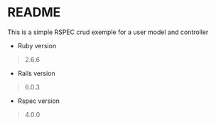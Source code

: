 # README

This is a simple RSPEC crud exemple for a user model and controller

- Ruby version
> 2.6.6

- Rails version
> 6.0.3

- Rspec version
> 4.0.0
